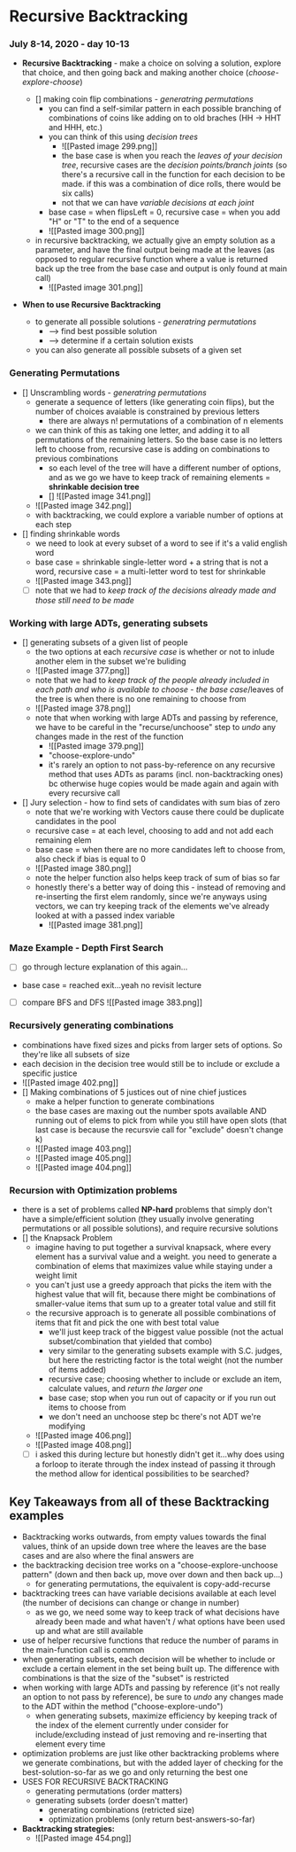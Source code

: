 # Recursive Backtracking
### July 8-14, 2020 - day 10-13

- **Recursive Backtracking** - make a choice on solving a solution, explore that choice, and then going back and making another choice (*choose-explore-choose*)
	- [] making coin flip combinations - *generatring permutations*
		- you can find a self-similar pattern in each possible branching of combinations of coins like adding on to old braches (HH -> HHT and HHH, etc.)
		- you can think of this using *decision trees*
			- ![[Pasted image 299.png]] 
			- the base case is when you reach the *leaves of your decision tree*, recursive cases are the *decision points/branch joints* (so there's a recursive call in the function for each decision to be made. if this was a combination of dice rolls, there would be six calls)
			- not that we can have *variable decisions at each joint*
		- base case = when flipsLeft = 0, recursive case = when you add "H" or "T" to the end of a sequence
		- ![[Pasted image 300.png]] 
	- in recursive backtracking, we actually give an empty solution as a parameter, and have the final output being made at the leaves (as opposed to regular recursive function where a value is returned back up the tree from the base case and output is only found at main call)
		- ![[Pasted image 301.png]]
		
- **When to use Recursive Backtracking**
	- to generate all possible solutions - *generatring permutations*
		- --> find best possible solution
		- --> determine if a certain solution exists
	- you can also generate all possible subsets of a given set

### Generating Permutations
- [] Unscrambling words - *generatring permutations*
	- generate a sequence of letters (like generating coin flips), but the number of choices avaiable is constrained by previous letters
		- there are always n! permutations of a combination of n elements
	- we can think of this as taking one letter, and adding it to all permutations of the remaining letters. So the base case is no letters left to choose from, recursive case is adding on combinations to previous combinations
		- so each level of the tree will have a different number of options, and as we go we have to keep track of remaining elements = **shrinkable decision tree**
		- [] ![[Pasted image 341.png]]
	- ![[Pasted image 342.png]]
	- with backtracking, we could explore a variable number of options at each step
- [] finding shrinkable words
	- we need to look at every subset of a word to see if it's a valid english word
	- base case = shrinkable single-letter word + a string that is not a word, recursive case = a multi-letter word to test for shrinkable
	- ![[Pasted image 343.png]]
	- [ ] note that we had to *keep track of the decisions already made and those still need to be made*

### Working with large ADTs, generating subsets
- [] generating subsets of a given list of people
	- the two options at each *recursive case* is whether or not to inlude another elem in the subset we're buliding
	- ![[Pasted image 377.png]]
	- note that we had to *keep track of the people already included in each path and who is available to choose* - *the base case*/leaves of the tree is when there is no one remaining to choose from 
	- ![[Pasted image 378.png]]
	- note that when working with large ADTs and passing by reference, we have to be careful in the "recurse/unchoose" step to *undo* any changes made in the rest of the function
		- ![[Pasted image 379.png]]
		- "choose-explore-undo"
		- it's rarely an option to not pass-by-reference on any recursive method that uses ADTs as params (incl. non-backtracking ones) bc otherwise huge copies would be made again and again with every recursive call
- [] Jury selection - how to find sets of candidates with sum bias of zero
	- note that we're working with Vectors cause there could be duplicate candidates in the pool
	- recursive case = at each level, choosing to add and not add each remaining elem
	- base case = when there are no more candidates left to choose from, also check if bias is equal to 0
	- ![[Pasted image 380.png]]
	- note the helper function also helps keep track of sum of bias so far
	- honestly there's a better way of doing this - instead of removing and re-inserting the first elem randomly, since we're anyways using vectors, we can try keeping track of the elements we've already looked at with a passed index variable
		- ![[Pasted image 381.png]]

### Maze Example - Depth First Search
- [ ]  go through lecture explanation of this again...
- base case = reached exit...yeah no revisit lecture
- [ ] compare BFS and DFS ![[Pasted image 383.png]]


### Recursively generating combinations
- combinations have fixed sizes and picks from larger sets of options. So they're like all subsets of size 
- each decision in the decision tree would still be to include or exclude a specific justice
- ![[Pasted image 402.png]]
- [] Making combinations of 5 justices out of nine chief justices
	- make a helper function to generate combinations
	- the base cases are maxing out the number spots available AND running out of elems to pick from while you still have open slots (that last case is because the recursvie call for "exclude" doesn't change k)
	- ![[Pasted image 403.png]]
	- ![[Pasted image 405.png]]
	- ![[Pasted image 404.png]]

### Recursion with Optimization problems
- there is a set of problems called **NP-hard** problems that simply don't have a simple/efficient solution (they usually involve generating permutations or all possible solutions), and require recursive solutions
-  [] the Knapsack Problem
	- imagine having to put together a survival knapsack, where every element has a survival value and a weight. you need to generate a combination of elems that maximizes value while staying under a weight limit
	- you can't just use a greedy approach that picks the item with the highest value that will fit, because there might be combinations of smaller-value items that sum up to a greater total value and still fit
	- the recursive approach is to generate all possible combinations of items that fit and pick the one with best total value
		- we'll just keep track of the biggest value possible (not the actual subset/combination that yielded that combo)
		- very similar to the generating subsets example with S.C. judges, but here the restricting factor is the total weight (not the number of items added) 
		- recursive case; choosing whether to include or exclude an item, calculate values, and *return the larger one*
		- base case; stop when you run out of capacity or if you run out items to choose from
		- we don't need an unchoose step bc there's not ADT we're modifying
	- ![[Pasted image 406.png]]
	- ![[Pasted image 408.png]]
	- [ ] i asked this during lecture but honestly didn't get it...why does using a forloop to iterate through the index instead of passing it through the method allow for identical possibilities to be searched?
	
## Key Takeaways from all of these Backtracking examples
- Backtracking works outwards, from empty values towards the final values, think of an upside down tree where the leaves are the base cases and are also where the final answers are
- the backtracking decision tree works on a "choose-explore-unchoose pattern" (down and then back up, move over down and then back up...)
	- for generating permutations, the equivalent is copy-add-recurse
- backtracking trees can have variable decisions available at each level (the number of decisions can change or change in number)
	- as we go, we need some way to keep track of what decisions have already been made and what haven't / what options have been used up and what are still available
- use of helper recursive functions that reduce the number of params in the main-function call is common
- when generating subsets, each decision will be whether to include or exclude a certain element in the set being built up. The difference with combinations is that the size of the "subset" is restricted
- when working with large ADTs and passing by reference (it's not really an option to not pass by reference), be sure to *undo* any changes made to the ADT within the method ("choose-explore-undo")
	- when generating subsets, maximize efficiency by keeping track of the index of the element currently under consider for include/excluding instead of just removing and re-inserting that element every time
- optimization problems are just like other backtracking problems where we generate combinations, but with the added layer of checking for the best-solution-so-far as we go and only returning the best one
- USES FOR RECURSIVE BACKTRACKING
	- generating permutations (order matters)
	- generating subsets (order doesn't matter)
		- generating combinations (retricted size)
		- optimization problems (only return best-answers-so-far)
- **Backtracking strategies:**
	- ![[Pasted image 454.png]]